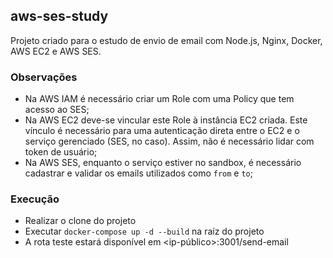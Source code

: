 ## aws-ses-study

Projeto criado para o estudo de envio de email com Node.js, Nginx, Docker, AWS EC2 e AWS SES.

### Observações
- Na AWS IAM é necessário criar um Role com uma Policy que tem acesso ao SES;
- Na AWS EC2 deve-se vincular este Role à instância EC2 criada. Este vínculo é necessário para uma autenticação direta entre o EC2 e o serviço gerenciado (SES, no caso). Assim, não é necessário lidar com token de usuário;
- Na AWS SES, enquanto o serviço estiver no sandbox, é necessário cadastrar e validar os emails utilizados como `from` e `to`;

### Execução
- Realizar o clone do projeto
- Executar `docker-compose up -d --build` na raíz do projeto
- A rota teste estará disponível em <ip-público>:3001/send-email
